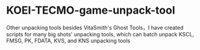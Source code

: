 # KOEI-TECMO-game-unpack-tool
Other unpacking tools besides VitaSmith's Ghost Tools，I have created scripts for many big shots' unpacking tools, which can batch unpack KSCL, FMSG, PK, FDATA, KVS, and KNS unpacking tools
